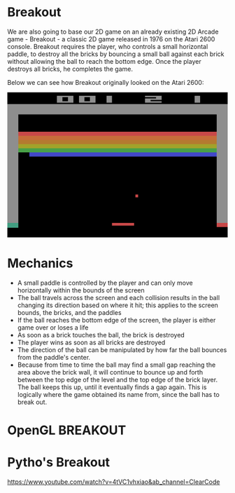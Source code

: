 # Breakout 

We are also going to base our 2D game on an already existing 2D Arcade game - Breakout - a classic 2D game released in 1976 on the Atari 2600 console. Breakout requires the player, who controls a small horizontal paddle, to destroy all the bricks by bouncing a small ball against each brick without allowing the ball to reach the bottom edge. Once the player destroys all bricks, he completes the game.

Below we can see how Breakout originally looked on the Atari 2600:

![alt text](breakout-atari.png)

# Mechanics
- A small paddle is controlled by the player and can only move horizontally within the bounds of the screen
- The ball travels across the screen and each collision results in the ball changing its direction based on where it hit; this applies to the screen bounds, the bricks, and the paddles
- If the ball reaches the bottom edge of the screen, the player is either game over or loses a life
- As soon as a brick touches the ball, the brick is destroyed
- The player wins as soon as all bricks are destroyed
- The direction of the ball can be manipulated by how far the ball bounces from the paddle's center.
- Because from time to time the ball may find a small gap reaching the area above the brick wall, it will continue to bounce up and forth between the top edge of the level and the top edge of the brick layer. The ball keeps this up, until it eventually finds a gap again. This is logically where the game obtained its name from, since the ball has to break out.

# OpenGL BREAKOUT

# Pytho's Breakout
https://www.youtube.com/watch?v=4tVC1vhxiao&ab_channel=ClearCode
